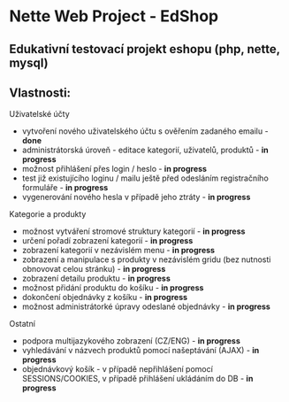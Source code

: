 Nette Web Project - EdShop
=================

Edukativní testovací projekt eshopu (php, nette, mysql)
-------------------------------------------------------

Vlastnosti:
-----------
Uživatelské účty
* vytvoření nového uživatelského účtu s ověřením zadaného emailu - **done**
* administrátorská úroveň - editace kategorií, uživatelů, produktů - **in progress**
* možnost přihlášení přes login / heslo - **in progress**
* test již existujícího loginu / mailu ještě před odesláním registračního formuláře - **in progress**
* vygenerování nového hesla v případě jeho ztráty - **in progress**

Kategorie a produkty
* možnost vytváření stromové struktury kategorií - **in progress**
* určení pořadí zobrazení kategorií - **in progress**
* zobrazení kategorií v nezávislém menu - **in progress**
* zobrazení a manipulace s produkty v nezávislém gridu (bez nutnosti obnovovat celou stránku) - **in progress**
* zobrazení detailu produktu - **in progress**
* možnost přidání produktu do košíku  - **in progress**
* dokončení objednávky z košíku - **in progress**
* možnost administrátorké úpravy odeslané objednávky - **in progress** 

Ostatní
* podpora multijazykového zobrazení (CZ/ENG) - **in progress**
* vyhledávání v názvech produktů pomocí našeptávání (AJAX) - **in progress** 
* objednávkový košík - v případě nepřihlášení pomocí SESSIONS/COOKIES, v případě přihlášení ukládáním do DB - **in progress**  